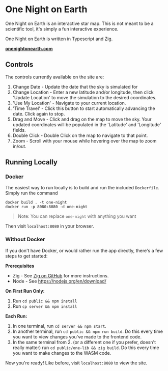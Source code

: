 # One Night on Earth

One Night on Earth is an interactive star map. This is not meant to be a scientific tool, it's simply a fun interactive experience.

One Night on Earth is written in Typescript and Zig.

[**onenightonearth.com**](https://onenightonearth.com)

## Controls

The controls currently available on the site are:

1. Change Date - Update the date that the sky is simulated for
2. Change Location - Enter a new latitude and/or longitude, then click 'Update Location' to move the simulation to the desired coordinates.
3. 'Use My Location' - Navigate to your current location.
4. 'Time Travel' - Click this button to start automatically advancing the date. Click again to stop.
5. Drag and Move - Click and drag on the map to move the sky. Your updated coordinates will be populated in the 'Latitude' and 'Longitude' fields.
6. Double Click - Double Click on the map to navigate to that point.
7. Zoom - Scroll with your mouse while hovering over the map to zoom in/out.

## Running Locally

### Docker

The easiest way to run locally is to build and run the included `Dockerfile`. Simply run the command

```
docker build . -t one-night
docker run -p 8080:8080 -d one-night
```

> Note: You can replace `one-night` with anything you want

Then visit `localhost:8080` in your browser.

### Without Docker

If you don't have Docker, or would rather run the app directly, there's a few steps to get started:

**Prerequisites**

- Zig - See [Zig on GitHub](https://github.com/ziglang/zig) for more instructions.
- Node - See https://nodejs.org/en/download/

**On First Run Only:**

1. Run `cd public && npm install`
2. Run `cp server && npm install`

**Each Run:**

1. In one terminal, run `cd server && npm start`.
2. In another terminal, run `cd public && npm run build`. Do this every time you want to view changes you've made to the frontend code.
3. In the same terminal from 2. (or a different one if you prefer, doesn't really matter) run `cd public/one-lib && zig build`. Do this
   every time you want to make changes to the WASM code.

Now you're ready! Like before, visit `localhost:8080` to view the site.
